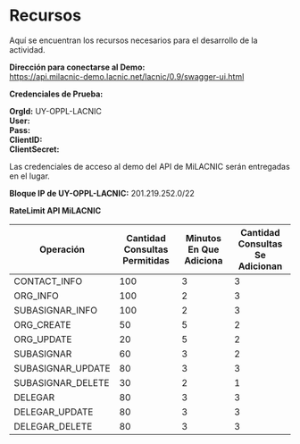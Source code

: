 # Recursos

Aquí se encuentran los recursos necesarios para el desarrollo de la actividad.


**Dirección para conectarse al Demo:**  
https://api.milacnic-demo.lacnic.net/lacnic/0.9/swagger-ui.html


**Credenciales de Prueba:**

**OrgId:** UY-OPPL-LACNIC  
**User:**  
**Pass:**  
**ClientID:**  
**ClientSecret:**  

Las credenciales de acceso al demo del API de MiLACNIC serán entregadas en el lugar.

**Bloque IP de UY-OPPL-LACNIC:** 201.219.252.0/22  


**RateLimit API MiLACNIC**

Operación                    | Cantidad Consultas Permitidas | Minutos En Que Adiciona | Cantidad Consultas Se Adicionan
-------------------------  | ------------------------------------ | ----------------------------- | ----------------------------------------
CONTACT_INFO  |  100  |  3  |  3
ORG_INFO  |  100  |  2  |  3
SUBASIGNAR_INFO  |  100  |  2  |  3
ORG_CREATE  |  50  |  5  |  2
ORG_UPDATE  |  20  |  5  |  2
SUBASIGNAR  |  60  |  3  |  2
SUBASIGNAR_UPDATE  |  80  |  3  |  3
SUBASIGNAR_DELETE  |  30  |  2  |  1
DELEGAR  |  80  |  3  |  3
DELEGAR_UPDATE  |  80  |  3  |  3
DELEGAR_DELETE  |  80  |  3  |  3


